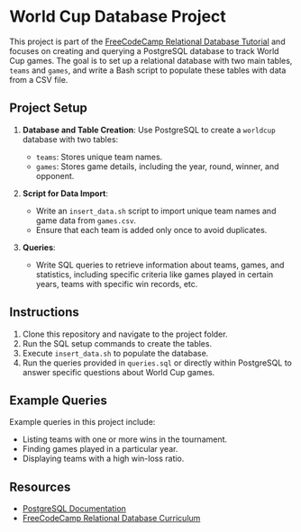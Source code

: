 # World Cup Database Project

This project is part of the [FreeCodeCamp Relational Database Tutorial](https://www.freecodecamp.org/learn/) and focuses on creating and querying a PostgreSQL database to track World Cup games. The goal is to set up a relational database with two main tables, `teams` and `games`, and write a Bash script to populate these tables with data from a CSV file.

## Project Setup

1. **Database and Table Creation**: Use PostgreSQL to create a `worldcup` database with two tables:
   - `teams`: Stores unique team names.
   - `games`: Stores game details, including the year, round, winner, and opponent.

2. **Script for Data Import**:
   - Write an `insert_data.sh` script to import unique team names and game data from `games.csv`.
   - Ensure that each team is added only once to avoid duplicates.

3. **Queries**:
   - Write SQL queries to retrieve information about teams, games, and statistics, including specific criteria like games played in certain years, teams with specific win records, etc.

## Instructions

1. Clone this repository and navigate to the project folder.
2. Run the SQL setup commands to create the tables.
3. Execute `insert_data.sh` to populate the database.
4. Run the queries provided in `queries.sql` or directly within PostgreSQL to answer specific questions about World Cup games.

## Example Queries

Example queries in this project include:
- Listing teams with one or more wins in the tournament.
- Finding games played in a particular year.
- Displaying teams with a high win-loss ratio.

## Resources

- [PostgreSQL Documentation](https://www.postgresql.org/docs/)
- [FreeCodeCamp Relational Database Curriculum](https://www.freecodecamp.org/learn/)
